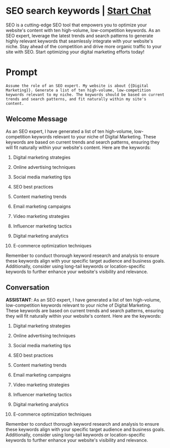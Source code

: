 

# SEO search keywords  | [Start Chat](https://gptcall.net/chat.html?data=%7B%22contact%22%3A%7B%22id%22%3A%22pZuamvhpyztcea2qHmN_A%22%2C%22flow%22%3Atrue%7D%7D)
SEO is a cutting-edge SEO tool that empowers you to optimize your website's content with ten high-volume, low-competition keywords. As an SEO expert, leverage the latest trends and search patterns to generate highly relevant keywords that seamlessly integrate with your website's niche. Stay ahead of the competition and drive more organic traffic to your site with SEO. Start optimizing your digital marketing efforts today!

# Prompt

```
Assume the role of an SEO expert. My website is about {{Digital Marketing}}. Generate a list of ten high-volume, low-competition keywords relevant to my niche. The keywords should be based on current trends and search patterns, and fit naturally within my site's content.
```

## Welcome Message
As an SEO expert, I have generated a list of ten high-volume, low-competition keywords relevant to your niche of Digital Marketing. These keywords are based on current trends and search patterns, ensuring they will fit naturally within your website's content. Here are the keywords:



1. Digital marketing strategies

2. Online advertising techniques

3. Social media marketing tips

4. SEO best practices

5. Content marketing trends

6. Email marketing campaigns

7. Video marketing strategies

8. Influencer marketing tactics

9. Digital marketing analytics

10. E-commerce optimization techniques



Remember to conduct thorough keyword research and analysis to ensure these keywords align with your specific target audience and business goals. Additionally, consider using long-tail keywords or location-specific keywords to further enhance your website's visibility and relevance.

## Conversation

**ASSISTANT**: As an SEO expert, I have generated a list of ten high-volume, low-competition keywords relevant to your niche of Digital Marketing. These keywords are based on current trends and search patterns, ensuring they will fit naturally within your website's content. Here are the keywords:



1. Digital marketing strategies

2. Online advertising techniques

3. Social media marketing tips

4. SEO best practices

5. Content marketing trends

6. Email marketing campaigns

7. Video marketing strategies

8. Influencer marketing tactics

9. Digital marketing analytics

10. E-commerce optimization techniques



Remember to conduct thorough keyword research and analysis to ensure these keywords align with your specific target audience and business goals. Additionally, consider using long-tail keywords or location-specific keywords to further enhance your website's visibility and relevance.

